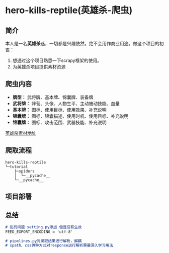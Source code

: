 # hero-kills-reptile(英雄杀-爬虫)

## 简介

本人是一名**英雄杀**迷，一切都是兴趣使然，绝不会用作商业用途。做这个项目的初衷：
1. 想通过这个项目熟悉一下scrapy框架的使用。
2. 为英雄杀项目提供素材资源

## 爬虫内容
- **牌型：** 武将牌、基本牌、锦囊牌、装备牌
- **武将牌：** 阵营、头像、人物生平、主动被动技能、血量
- **基本牌：** 图标、使用目标、使用效果、补充说明
- **锦囊牌：** 图标、锦囊描述、使用时机、使用目标、补充说明
- **锦囊牌：** 图标、攻击范围、武器技能、补充说明

[英雄杀素材地址](https://yxs.qq.com/webplat/info/news_version3/416/1620/1695/1696/1700/m1622/201312/241458.shtml)
## 爬取流程

```
hero-kills-reptile
└─tutorial
    ├─spiders
    │  └─__pycache__
    └─__pycache__
```

## 项目部署

## 总结

```markdown
# 乱码问题 setting.py添加 但是没有生效
FEED_EXPORT_ENCODING = 'utf-8'

# pipelines.py对爬取结果进行解析，解耦
# xpath、css俩种方式对response进行解析需要深入学习用法

```

